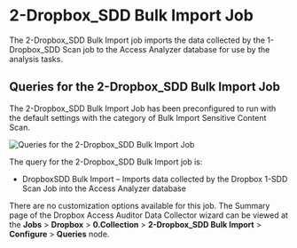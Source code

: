 # 2-Dropbox_SDD Bulk Import Job

The 2-Dropbox_SDD Bulk Import job imports the data collected by the 1-Dropbox_SDD Scan job to the
Access Analyzer database for use by the analysis tasks.

## Queries for the 2-Dropbox_SDD Bulk Import Job

The 2-Dropbox_SDD Bulk Import Job has been preconfigured to run with the default settings with the
category of Bulk Import Sensitive Content Scan.

![Queries for the 2-Dropbox_SDD Bulk Import Job](/img/product_docs/accessanalyzer/solutions/dropbox/collection/sddbulkimportquery.webp)

The query for the 2-Dropbox_SDD Bulk Import job is:

- DropboxSDD Bulk Import – Imports data collected by the Dropbox 1-SDD Scan Job into the Access
  Analyzer database

There are no customization options available for this job. The Summary page of the Dropbox Access
Auditor Data Collector wizard can be viewed at the **Jobs** > **Dropbox** > **0.Collection** >
**2-Dropbox_SDD Bulk Import** > **Configure** > **Queries** node.
